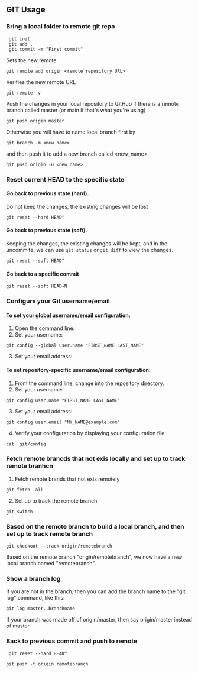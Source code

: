 ## GIT Usage

### Bring a local folder to remote git repo

```git
 git init
 git add .
 git commit -m "First commit"
```

Sets the new remote

```git
git remote add origin <remote repository URL>
```

Verifies the new remote URL

```git
git remote -v
```

Push the changes in your local repository to GitHub if there is a remote branch called master (or main if that's what
you're using)

```git
git push origin master
```

Otherwise you will have to name local branch first by

```git
git branch -m <new_name>
```

and then push it to add a new branch called <new_name>

```git
git push origin -u <new_name>
```

### Reset current HEAD to the specific state

#### Go back to previous state (hard).

Do not keep the changes, the existing changes will be lost

```git
git reset --hard HEAD^
```

#### Go back to previous state (soft).

Keeping the changes, the existing changes will be kept, and in the uncommite, we can use `git status` or `git diff` to view
the changes.

```git
git reset --soft HEAD^
```

#### Go back to a specific commit

```git
git reset --soft HEAD~N
```

### Configure your Git username/email

#### To set your global username/email configuration:

1. Open the command line.
2. Set your username:

```git
git config --global user.name "FIRST_NAME LAST_NAME"
```

3. Set your email address:

#### To set repository-specific username/email configuration:

1. From the command line, change into the repository directory.
2. Set your username:

```git
git config user.name "FIRST_NAME LAST_NAME"
```

3. Set your email address:

```git
git config user.email "MY_NAME@example.com"

```

4. Verify your configuration by displaying your configuration file:

```git
cat .git/config
```

### Fetch remote brancds that not exis locally and set up to track remote branhcn

1. Fetch remote brands that not exis remotely
```git
git fetch -all
```

2. Set up to track the remote branch
```git
git switch
```

### Based on the remote branch to build a local branch, and then set up to track remote branch    
```git
git checkout --track origin/remotebranch
```
Based on the remote branch "origin/remotebranch", we now have a new local branch named "remotebranch".

### Show a branch log    
If you are not in the branch, then you can add the branch name to the "git log" command, like this:
```git
git log master..branchname
```
If your branch was made off of origin/master, then say origin/master instead of master.

### Back to previous commit and push to remote

```shell
 git reset --hard HEAD^
```

```
git push -f origin remotebranch
```

